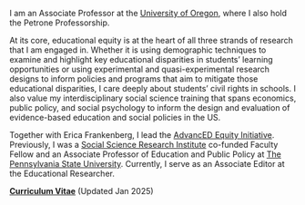 I am an Associate Professor at the [University of Oregon](https://education.uoregon.edu/), where I also hold the Petrone Professorship. 

At its core, educational equity is at the heart of all three strands of research that I am engaged in. Whether it is using demographic techniques to examine and highlight key educational disparities in students’ learning opportunities or using experimental and quasi-experimental research designs to inform policies and programs that aim to mitigate those educational disparities, I care deeply about students’ civil rights in schools. I also value my interdisciplinary social science training that spans economics, public policy, and social psychology to inform the design and evaluation of evidence-based education and social policies in the US. 

Together with Erica Frankenberg, I lead the [AdvancED Equity Initiative](https://advancedequity.org). Previously, I was a [Social Science Research Institute](https://ssri.psu.edu/) co-funded Faculty Fellow and an Associate Professor of Education and Public Policy at [The Pennsylvania State University](https://www.psu.edu/). Currently, I serve as an Associate Editor at the Educational Researcher.

__[Curriculum Vitae](/static/pdf/Gopalan_Jan2025.pdf)__ (Updated Jan 2025)


